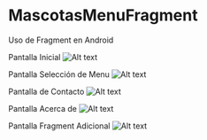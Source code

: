 # MascotasMenuFragment
Uso de Fragment en Android

Pantalla Inicial
![Alt text](https://cloud.githubusercontent.com/assets/17391733/19218256/e78869fa-8dba-11e6-92b9-98f36c06ff30.png)

Pantalla Selección de Menu
![Alt text](https://cloud.githubusercontent.com/assets/17391733/19218268/f5d25bba-8dba-11e6-97df-1027acc5578e.png)

Pantalla de Contacto
![Alt text](https://cloud.githubusercontent.com/assets/17391733/19218276/0795b356-8dbb-11e6-9405-4be9d4531001.png)

Pantalla Acerca de
![Alt text](https://cloud.githubusercontent.com/assets/17391733/19218282/1285efc4-8dbb-11e6-89fe-fc12881e9659.png)

Pantalla Fragment Adicional
![Alt text](https://cloud.githubusercontent.com/assets/17391733/19218284/1efd7f7e-8dbb-11e6-889d-2d63ed6893f1.png)

